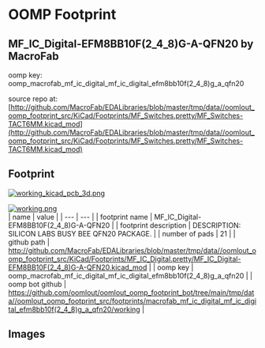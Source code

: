 # OOMP Footprint  
## MF_IC_Digital-EFM8BB10F(2_4_8)G-A-QFN20  by MacroFab  
  
oomp key: oomp_macrofab_mf_ic_digital_mf_ic_digital_efm8bb10f(2_4_8)g_a_qfn20  
  
source repo at: [http://github.com/MacroFab/EDALibraries/blob/master/tmp/data//oomlout_oomp_footprint_src/KiCad/Footprints/MF_Switches.pretty/MF_Switches-TACT6MM.kicad_mod](http://github.com/MacroFab/EDALibraries/blob/master/tmp/data//oomlout_oomp_footprint_src/KiCad/Footprints/MF_Switches.pretty/MF_Switches-TACT6MM.kicad_mod)  
## Footprint  
  
[![working_kicad_pcb_3d.png](working_kicad_pcb_3d_600.png)](working_kicad_pcb_3d.png)  
  
[![working.png](working_600.png)](working.png)  
| name | value | 
| --- | --- | 
| footprint name | MF_IC_Digital-EFM8BB10F(2_4_8)G-A-QFN20 | 
| footprint description | DESCRIPTION: SILICON LABS BUSY BEE QFN20 PACKAGE. | 
| number of pads | 21 | 
| github path | http://github.com/MacroFab/EDALibraries/blob/master/tmp/data//oomlout_oomp_footprint_src/KiCad/Footprints/MF_IC_Digital.pretty/MF_IC_Digital-EFM8BB10F(2_4_8)G-A-QFN20.kicad_mod | 
| oomp key | oomp_macrofab_mf_ic_digital_mf_ic_digital_efm8bb10f(2_4_8)g_a_qfn20 | 
| oomp bot github | https://github.com/oomlout/oomlout_oomp_footprint_bot/tree/main/tmp/data//oomlout_oomp_footprint_src/footprints/macrofab_mf_ic_digital_mf_ic_digital_efm8bb10f(2_4_8)g_a_qfn20/working | 
## Images  
